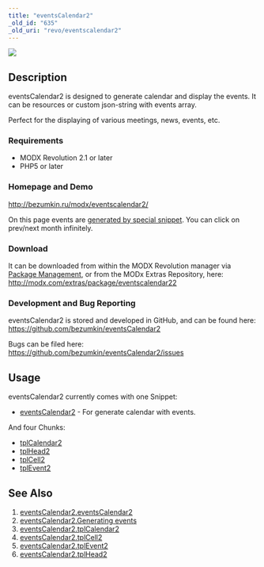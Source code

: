 ```yaml
---
title: "eventsCalendar2"
_old_id: "635"
_old_uri: "revo/eventscalendar2"
---
```


[![](/download/thumbnails/39354637/eventsCalendar2.png)](/download/attachments/39354637/eventsCalendar2.png)

## Description

eventsCalendar2 is designed to generate calendar and display the events. It can be resources or custom json-string with events array.

Perfect for the displaying of various meetings, news, events, etc.

### Requirements

- MODX Revolution 2.1 or later
- PHP5 or later

### Homepage and Demo

<http://bezumkin.ru/modx/eventscalendar2/>

On this page events are [generated by special snippet](extras/eventscalendar2/eventscalendar2.generating-events "eventsCalendar2.Generating events"). You can click on prev/next month infinitely.

### Download

It can be downloaded from within the MODX Revolution manager via [Package Management](developing-in-modx/advanced-development/package-management "Package Management"), or from the MODx Extras Repository, here: <http://modx.com/extras/package/eventscalendar22>

### Development and Bug Reporting

eventsCalendar2 is stored and developed in GitHub, and can be found here: <https://github.com/bezumkin/eventsCalendar2>

Bugs can be filed here: <https://github.com/bezumkin/eventsCalendar2/issues>

## Usage

eventsCalendar2 currently comes with one Snippet:

- [eventsCalendar2](http://rtfm.modx.com/display/ADDON/eventsCalendar2.eventsCalendar2) - For generate calendar with events.

And four Chunks:

- [tplCalendar2](extras/eventscalendar2/eventscalendar2.tplcalendar2 "eventsCalendar2.tplCalendar2")
- [tplHead2](extras/eventscalendar2/eventscalendar2.tplhead2 "eventsCalendar2.tplHead2")
- [tplCell2](extras/eventscalendar2/eventscalendar2.tplcell2 "eventsCalendar2.tplCell2")
- [tplEvent2](extras/eventscalendar2/eventscalendar2.tplevent2 "eventsCalendar2.tplEvent2")

## See Also

1. [eventsCalendar2.eventsCalendar2](extras/eventscalendar2/eventscalendar2.eventscalendar2)
2. [eventsCalendar2.Generating events](extras/eventscalendar2/eventscalendar2.generating-events)
3. [eventsCalendar2.tplCalendar2](extras/eventscalendar2/eventscalendar2.tplcalendar2)
4. [eventsCalendar2.tplCell2](extras/eventscalendar2/eventscalendar2.tplcell2)
5. [eventsCalendar2.tplEvent2](extras/eventscalendar2/eventscalendar2.tplevent2)
6. [eventsCalendar2.tplHead2](extras/eventscalendar2/eventscalendar2.tplhead2)